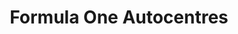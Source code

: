 ---
title: "Formula One Autocentres"
url: /chelmsford/formula-one-autocentres/
shop: Autowerkstatt
---